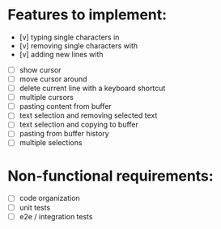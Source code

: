 # Features to implement:
- [v] typing single characters in
- [v] removing single characters with <Backspace>
- [v] adding new lines with <Enter>
- [ ] show cursor
- [ ] move cursor around
- [ ] delete current line with a keyboard shortcut
- [ ] multiple cursors
- [ ] pasting content from buffer
- [ ] text selection and removing selected text
- [ ] text selection and copying to buffer
- [ ] pasting from buffer history
- [ ] multiple selections

# Non-functional requirements:

- [ ] code organization
- [ ] unit tests
- [ ] e2e / integration tests